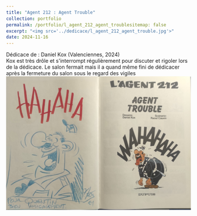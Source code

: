 ```yaml
---
title: "Agent 212 : Agent Trouble"
collection: portfolio
permalink: /portfolio/l_agent_212_agent_troublesitemap: false
excerpt: "<img src='../dedicace/l_agent_212_agent_trouble.jpg'>"
date: 2024-11-16
---
```


Dédicace de : Daniel Kox (Valenciennes, 2024)<br>Kox est très drôle et s'interrompt régulièrement pour discuter et rigoler lors de la dédicace. Le salon fermait mais il a quand même fini de dédicacer après la fermeture du salon sous le regard des vigiles
<img src='../dedicace/l_agent_212_agent_trouble.jpg'>